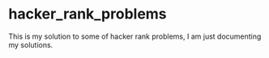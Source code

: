 # hacker_rank_problems

This is my solution to some of hacker rank problems, I am just documenting my solutions.
